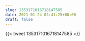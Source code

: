 ```yaml
---
slug: 1353171016718147585
date: 2021-01-24 02:41:25+00:00
draft: false
---
```


{{< tweet 1353171016718147585 >}}
